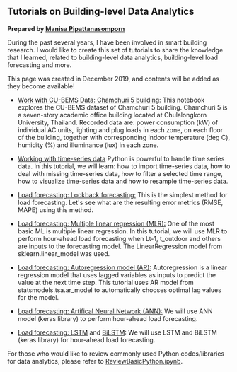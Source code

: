 ## Tutorials on Building-level Data Analytics

**Prepared by [Manisa Pipattanasomporn](https://mpipatta.github.io)**

During the past several years, I have been involved in smart building research. I would like to create this set of tutorials to share the knowledge that I learned, related to building-level data analytics, building-level load forecasting and more.

This page was created in December 2019, and contents will be added as they become available!

* [Work with CU-BEMS Data: Chamchuri 5 building:](https://nbviewer.jupyter.org/github/mpipatta/mpipatta.github.io/blob/master/CHAM5.ipynb) This notebook explores the CU-BEMS dataset of Chamchuri 5 building. Chamchuri 5 is a seven-story academic office building located at Chulalongkorn University, Thailand. Recorded data are: power consumption (kW) of individual AC units, lighting and plug loads in each zone, on each floor of the building, together with corresponding indoor temperature (deg C), humidity (%) and illuminance (lux) in each zone. 

* [Working with time-series data](https://nbviewer.jupyter.org/github/mpipatta/mpipatta.github.io/blob/master/tutorials/Day1(a)_ReviewBasicPython.ipynb) Python is powerful to handle time series data. In this tutorial, we will learn: how to import time-series data, how to deal with missing time-series data, how to filter a selected time range, how to visualize time-series data and how to resample time-series data.

* [Load forecasting: Lookback forecasting:](https://nbviewer.jupyter.org/github/mpipatta/mpipatta.github.io/blob/master/tutorials/Day2(a)_LookbackForecasting.ipynb) This is the simplest method for load forecasting. Let's see what are the resulting error metrics (RMSE, MAPE) using this method. 

* [Load forecasting: Multiple linear regression (MLR):](https://nbviewer.jupyter.org/github/mpipatta/mpipatta.github.io/blob/master/tutorials/Day2(b)-MLR.ipynb) One of the most basic ML is multiple linear regression. In this tutorial, we will use MLR to perform hour-ahead load forecasting when Lt-1, t_outdoor and others are inputs to the forecasting model. The LinearRegression model from sklearn.linear_model was used.

* [Load forecasting: Autoregression model (AR):](https://nbviewer.jupyter.org/github/mpipatta/mpipatta.github.io/blob/master/tutorials/Day2(c)_Autoregression.ipynb) Autoregression is a linear regression model that uses lagged variables as inputs to predict the value at the next time step. This tutorial uses AR model from statsmodels.tsa.ar_model to automatically chooses optimal lag values for the model.

* [Load forecasting: Artifical Neural Network (ANN):](https://nbviewer.jupyter.org/github/mpipatta/mpipatta.github.io/blob/master/tutorials/Day2(d)-ANN.ipynb) We will use ANN model (keras library) to perform hour-ahead load forecasting.

* [Load forecasting: LSTM](https://nbviewer.jupyter.org/github/mpipatta/mpipatta.github.io/blob/master/tutorials/Day2(e)-LSTM.ipynb) and [BiLSTM](https://nbviewer.jupyter.org/github/mpipatta/mpipatta.github.io/blob/master/tutorials/Day2(f)-BiLSTM.ipynb): We will use LSTM and BiLSTM (keras library) for hour-ahead load forecasting.

For those who would like to review commonly used Python codes/libraries for data analytics, please refer to [ReviewBasicPython.ipynb](https://nbviewer.jupyter.org/github/mpipatta/mpipatta.github.io/blob/master/tutorials/Day1(a)_ReviewBasicPython.ipynb). 
